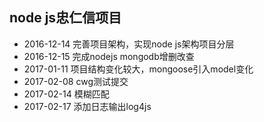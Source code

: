 ## node js忠仁信项目

- 2016-12-14 完善项目架构，实现node js架构项目分层
- 2016-12-15 完成nodejs mongodb增删改查
- 2017-01-11 项目结构变化较大，mongoose引入model变化
- 2017-02-08 cwg测试提交
- 2017-02-14 模糊匹配
- 2017-02-17 添加日志输出log4js